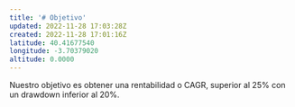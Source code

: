 ```yaml
---
title: '# Objetivo'
updated: 2022-11-28 17:03:28Z
created: 2022-11-28 17:01:16Z
latitude: 40.41677540
longitude: -3.70379020
altitude: 0.0000
---
```


Nuestro objetivo es obtener una rentabilidad o CAGR, superior al 25% con un drawdown inferior al 20%.

